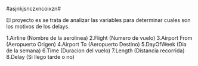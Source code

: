 #asjnkjsnczxncoixzn#

El proyecto es se trata de analizar las variables para determinar cuales son los motivos de los delays.

1.Airline (Nombre de la aerolinea)
2.Flight (Numero de vuelo)
3.Airport From (Aeropuerto Origen)
4.Airport To (Aeropuerto Destino)
5.DayOfWeek (Dia de la semana)
6.Time (Duracion del vuelo)
7.Length (Distancia recorrida)
8.Delay (Si llego tarde o no)
